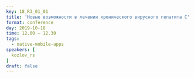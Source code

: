 ```yaml
---
key: 18_R3_01_01
title: 'Новые возможности в лечении хронического вирусного гепатита С'
format: conference
day: 2019-10-18
time: 12.00 – 12.30
tags:
  - native-mobile-apps
speakers: [
  kozlov_rs
]
draft: false
---
```


